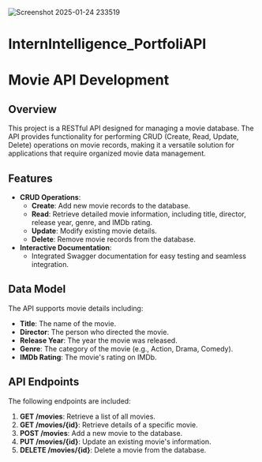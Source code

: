 
![Screenshot 2025-01-24 233519](https://github.com/user-attachments/assets/e2fcceca-0030-48e3-a272-c2257a2c6130)


# InternIntelligence_PortfoliAPI
# Movie API Development

## Overview
This project is a RESTful API designed for managing a movie database. The API provides functionality for performing CRUD (Create, Read, Update, Delete) operations on movie records, making it a versatile solution for applications that require organized movie data management.

## Features
- **CRUD Operations**:
  - **Create**: Add new movie records to the database.
  - **Read**: Retrieve detailed movie information, including title, director, release year, genre, and IMDb rating.
  - **Update**: Modify existing movie details.
  - **Delete**: Remove movie records from the database.
- **Interactive Documentation**:
  - Integrated Swagger documentation for easy testing and seamless integration.

## Data Model
The API supports movie details including:
- **Title**: The name of the movie.
- **Director**: The person who directed the movie.
- **Release Year**: The year the movie was released.
- **Genre**: The category of the movie (e.g., Action, Drama, Comedy).
- **IMDb Rating**: The movie's rating on IMDb.

## API Endpoints
The following endpoints are included:
1. **GET /movies**: Retrieve a list of all movies.
2. **GET /movies/{id}**: Retrieve details of a specific movie.
3. **POST /movies**: Add a new movie to the database.
4. **PUT /movies/{id}**: Update an existing movie's information.
5. **DELETE /movies/{id}**: Delete a movie from the database.
